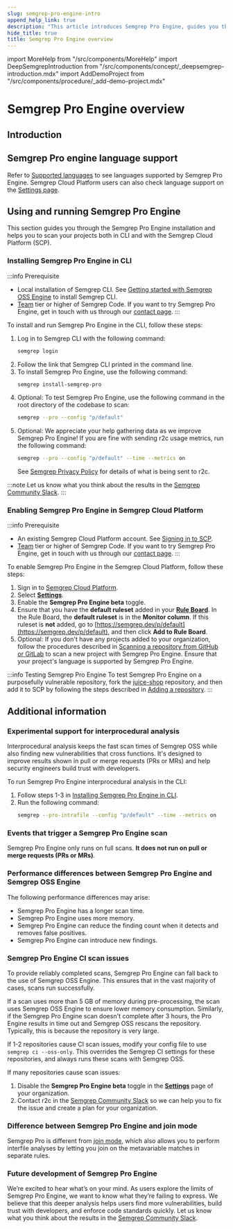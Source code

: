 ```yaml
---
slug: semgrep-pro-engine-intro
append_help_link: true
description: "This article introduces Semgrep Pro Engine, guides you through installation and provides some additional information."
hide_title: true
title: Semgrep Pro Engine overview
---
```


import MoreHelp from "/src/components/MoreHelp"
import DeepSemgrepIntroduction from "/src/components/concept/_deepsemgrep-introduction.mdx"
import AddDemoProject from "/src/components/procedure/_add-demo-project.mdx"

# Semgrep Pro Engine overview

## Introduction

<DeepSemgrepIntroduction />

## Semgrep Pro engine language support

Refer to [Supported languages](/supported-languages/#semgrep-pro-engine) to see languages supported by Semgrep Pro Engine. Semgrep Cloud Platform users can also check language support on the [Settings page](https://semgrep.dev/orgs/-/settings).

## Using and running Semgrep Pro Engine

This section guides you through the Semgrep Pro Engine installation and helps you to scan your projects both in CLI and with the Semgrep Cloud Platform (SCP).

### Installing Semgrep Pro Engine in CLI

:::info Prerequisite
- Local installation of Semgrep CLI. See [Getting started with Semgrep OSS Engine](/getting-started) to install Semgrep CLI.
- [Team](https://semgrep.dev/pricing) tier or higher of Semgrep Code. If you want to try Semgrep Pro Engine, get in touch with us through our [contact page](https://semgrep.dev/contact-us).
:::

To install and run Semgrep Pro Engine in the CLI, follow these steps:

1. Log in to Semgrep CLI with the following command:
    ```sh
    semgrep login
    ```
1. Follow the link that Semgrep CLI printed in the command line.
1. To install Semgrep Pro Engine, use the following command:
    ```sh
    semgrep install-semgrep-pro
    ```
1. Optional: To test Semgrep Pro Engine, use the following command in the root directory of the codebase to scan:
    ```bash
    semgrep --pro --config "p/default" 
    ```
1. Optional: We appreciate your help gathering data as we improve Semgrep Pro Engine! If you are fine with sending r2c usage metrics, run the following command:
    ```bash
    semgrep --pro --config "p/default" --time --metrics on
    ```
    See [Semgrep Privacy Policy](/metrics) for details of what is being sent to r2c.

:::note
Let us know what you think about the results in the <a href="https://go.semgrep.dev/slack">Semgrep Community Slack</a>.
:::

### Enabling Semgrep Pro Engine in Semgrep Cloud Platform

:::info Prerequisite
- An existing Semgrep Cloud Platform account. See [Signing in to SCP](/semgrep-code/getting-started-with-semgrep-code/#semgrep-code-with-semgrep-cloud-platform).
- [Team](https://semgrep.dev/pricing) tier or higher of Semgrep Code. If you want to try Semgrep Pro Engine, get in touch with us through our [contact page](https://semgrep.dev/contact-us).
:::

To enable Semgrep Pro Engine in the Semgrep Cloud Platform, follow these steps:

1. Sign in to [Semgrep Cloud Platform](https://semgrep.dev/login).
1. Select **[Settings](https://semgrep.dev/orgs/-/settings)**.
1. Enable the <i class="fa-solid fa-toggle-large-on"></i> **Semgrep Pro Engine beta** toggle.
1. Ensure that you have the **default ruleset** added in your **[Rule Board](https://semgrep.dev/orgs/-/board)**. In the Rule Board, the **default ruleset** is in the **Monitor column**. If this ruleset is **not** added, go to [https://semgrep.dev/p/default](https://semgrep.dev/p/default), and then click **Add to Rule Board**.
1. Optional: If you don't have any projects added to your organization, follow the procedures described in [Scanning a repository from GitHub or GitLab](/semgrep-code/getting-started-with-semgrep-code/#semgrep-code-with-semgrep-cloud-platform) to scan a new project with Semgrep Pro Engine. Ensure that your project's language is supported by Semgrep Pro Engine.

:::info Testing Semgrep Pro Engine
To test Semgrep Pro Engine on a purposefully vulnerable repository, fork the [juice-shop](https://github.com/juice-shop/juice-shop) repository, and then add it to SCP by following the steps described in  [Adding a repository](/semgrep-app/getting-started-with-semgrep-app/#option-b-adding-a-repository-from-github-or-gitlab).
:::

## Additional information

### Experimental support for interprocedural analysis

Interprocedural analysis keeps the fast scan times of Semgrep OSS while also finding new vulnerabilities that cross functions. It's designed to improve results shown in pull or merge requests (PRs or MRs) and help security engineers build trust with developers.

To run Semgrep Pro Engine interprocedural analysis in the CLI:

1. Follow steps 1-3 in [Installing Semgrep Pro Engine in CLI](#installing-semgrep-pro-engine-in-cli).
1. Run the following command:
    ```bash
    semgrep --pro-intrafile --config "p/default" --time --metrics on
    ```

### Events that trigger a Semgrep Pro Engine scan

Semgrep Pro Engine only runs on full scans. **It does not run on pull or merge requests (PRs or MRs)**.

### Performance differences between Semgrep Pro Engine and Semgrep OSS Engine

The following performance differences may arise:

* Semgrep Pro Engine has a longer scan time.
* Semgrep Pro Engine uses more memory.
* Semgrep Pro Engine can reduce the finding count when it detects and removes false positives.
* Semgrep Pro Engine can introduce new findings.

### Semgrep Pro Engine CI scan issues

To provide reliably completed scans, Semgrep Pro Engine can fall back to the use of Semgrep OSS Engine. This ensures that in the vast majority of cases, scans run successfully.

If a scan uses more than 5&nbsp;GB of memory during pre-processing, the scan uses Semgrep OSS Engine to ensure lower memory consumption. Similarly, if the Semgrep Pro Engine scan doesn't complete after 3 hours, the Pro Engine results in time out and Semgrep OSS rescans the repository. Typically, this is because the repository is very large.

If 1-2 repositories cause CI scan issues, modify your config file to use `semgrep ci --oss-only`. This overrides the Semgrep CI settings for these repositories, and always runs these scans with Semgrep OSS. 

If many repositories cause scan issues:
1. Disable the <i class="fa-solid fa-toggle-large-on"></i> **Semgrep Pro Engine beta** toggle in the **[Settings](https://semgrep.dev/orgs/-/settings)** page of your organization.
1. Contact r2c in the <a href="https://go.semgrep.dev/slack">Semgrep Community Slack</a> so we can help you to fix the issue and create a plan for your organization.

### Difference between Semgrep Pro Engine and join mode

Semgrep Pro is different from [join mode](/writing-rules/experiments/join-mode/overview/), which also allows you to perform interfile analyses by letting you join on the metavariable matches in separate rules.

### Future development of Semgrep Pro Engine

We’re excited to hear what’s on your mind. As users explore the limits of Semgrep Pro Engine, we want to know what they’re failing to express. We believe that this deeper analysis helps users find more vulnerabilities, build trust with developers, and enforce code standards quickly. Let us know what you think about the results in the <a href="https://go.semgrep.dev/slack">Semgrep Community Slack</a>.

<MoreHelp />

